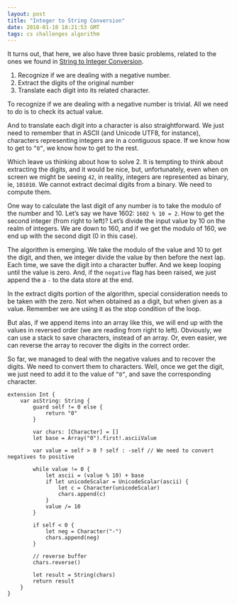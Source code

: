 ```yaml
---
layout: post
title: "Integer to String Conversion"
date: 2018-01-10 18:21:53 GMT
tags: cs challenges algorithm
---
```


It turns out, that here, we also have three basic problems, related to the ones we found in [String to Integer Conversion](https://iamvolonbolon.tumblr.com/post/169548302500/string-to-integer-conversion). 

1. Recognize if we are dealing with a negative number. 
2. Extract the digits of the original number
3. Translate each digit into its related character. 

To recognize if we are dealing with a negative number is trivial. All we need to do is to check its actual value. 

And to translate each digit into a character is also straightforward. We just need to remember that in ASCII (and Unicode UTF8, for instance), characters representing integers are in a contiguous space. If we know how to get to `”0”`, we know how to get to the rest. 

Which leave us thinking about how to solve 2. It is tempting to think about extracting the digits, and it would be nice, but, unfortunately, even when on screen we might be seeing `42`, in reality, integers are represented as binary, ie, `101010`. We cannot extract decimal digits from a binary. We need to compute them. 

One way to calculate the last digit of any number is to take the modulo of the number and 10. Let’s say we have 1602: `1602 % 10 = 2`. How to get the second integer (from right to left)? Let’s divide the input value by 10 on the realm of integers. We are down to 160, and if we get the modulo of 160, we end up with the second digit (0 in this case). 

The algorithm is emerging. We take the modulo of the value and 10 to get the digit, and then, we integer divide the value by then before the next lap. Each time, we save the digit into a character buffer. And we keep looping until the value is zero. And, if the `negative` flag has been raised, we just append the a `-` to the data store at the end. 

In the extract digits portion of the algorithm, special consideration needs to be taken with the zero. Not when obtained as a digit, but when given as a value. Remember we are using it as the stop condition of the loop. 

But alas, if we append items into an array like this, we will end up with the values in reversed order (we are reading from right to left). Obviously, we can use a stack to save characters, instead of an array. Or, even easier, we can reverse the array to recover the digits in the correct order. 

So far, we managed to deal with the negative values and to recover the digits. We need to convert them to characters. Well, once we get the digit, we just need to add it to the value of `”0”`, and save the corresponding character. 


```
extension Int {
    var asString: String {
        guard self != 0 else {
            return "0"
        }

        var chars: [Character] = []
        let base = Array("0").first!.asciiValue

        var value = self > 0 ? self : -self // We need to convert negatives to positive

        while value != 0 {
            let ascii = (value % 10) + base
            if let unicodeScalar = UnicodeScalar(ascii) {
                let c = Character(unicodeScalar)
                chars.append(c)
            }
            value /= 10
        }

        if self < 0 {
            let neg = Character("-")
            chars.append(neg)
        }

        // reverse buffer
        chars.reverse()

        let result = String(chars)
        return result
    }
}
```